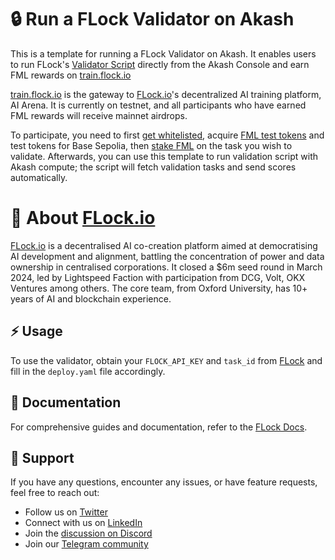 # 🔒 Run a FLock Validator on Akash

This is a template for running a FLock Validator on Akash. It enables users to run FLock's [Validator Script](https://github.com/FLock-io/llm-loss-validator/tree/main) directly from the Akash Console and earn FML rewards on [train.flock.io](http://train.flock.io/)

[train.flock.io](http://train.flock.io/) is the gateway to [FLock.io](http://flock.io/)'s decentralized AI training platform, AI Arena. It is currently on testnet, and all participants who have earned FML rewards will receive mainnet airdrops.

To participate, you need to first [get whitelisted](https://blog.flock.io/news/trainflock), acquire [FML test tokens](https://train.flock.io/faucet) and test tokens for Base Sepolia, then [stake FML](https://train.flock.io/stake) on the task you wish to validate.  Afterwards, you can use this template to run validation script with Akash compute; the script will fetch validation tasks and send scores automatically.

# 🚀 About [FLock.io](http://flock.io/)

[FLock.io](http://flock.io/) is a decentralised AI co-creation platform aimed at democratising AI development and alignment, battling the concentration of power and data ownership in centralised corporations. It closed a $6m seed round in March 2024, led by Lightspeed Faction with participation from DCG, Volt, OKX Ventures among others. The core team, from Oxford University, has 10+ years of AI and blockchain experience.

## ⚡ Usage

To use the validator, obtain your `FLOCK_API_KEY` and `task_id` from [FLock](https://train.flock.io) and fill in the `deploy.yaml` file accordingly.

## 📖 Documentation

For comprehensive guides and documentation, refer to the [FLock Docs](https://docs.flock.io/flock-product/ai-arena/validator-guide).

## 🙋 Support

If you have any questions, encounter any issues, or have feature requests, feel free to reach out:

- Follow us on [Twitter](https://twitter.com/flock_io)
- Connect with us on [LinkedIn](https://www.linkedin.com/company/flock-io/)
- Join the [discussion on Discord](https://discord.com/invite/ay8MnJCg2W)
- Join our [Telegram community](https://t.me/flock_io_community)
